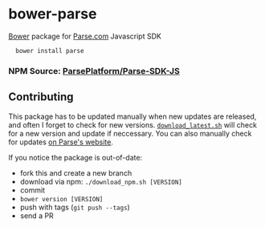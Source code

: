 bower-parse
===========

[Bower](http://bower.io) package for [Parse.com](http://parse.com) Javascript SDK

      bower install parse

### NPM Source: [ParsePlatform/Parse-SDK-JS](https://github.com/ParsePlatform/Parse-SDK-JS)

Contributing
------------

This package has to be updated manually when new updates are released, and often I forget to check for new versions. [`download_latest.sh`](download_latest.sh) will check for a new version and update if neccessary. You can also manually check for updates [on Parse's website](https://parse.com/docs/downloads).

If you notice the package is out-of-date:

- fork this and create a new branch
- download via npm: `./download_npm.sh [VERSION]`
- commit
- `bower version [VERSION]`
- push with tags (`git push --tags`)
- send a PR
